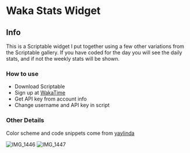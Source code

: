 # Waka Stats Widget


## Info
This is a Scriptable widget I put together using a few other variations from the Scriptable gallery.  If you have coded for the day you will see the daily stats, and if not the weekly stats will be shown.

### How to use

- Download Scriptable
- Sign up at [WakaTime](https://wakatime.com/)
- Get API key from account info
- Change username and API key in script

### Other Details

Color scheme and code snippets come from [yaylinda](https://github.com/yaylinda/scriptable)

![IMG_1446](https://user-images.githubusercontent.com/106199007/222815361-7c94de4c-ea74-4d53-9c09-10c7b0a2e8a4.JPG)
![IMG_1447](https://user-images.githubusercontent.com/106199007/222815425-bb024f24-6ae0-497b-b193-1803f456b96c.JPG)
